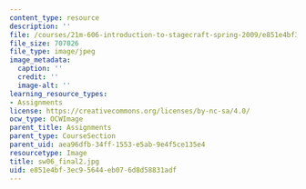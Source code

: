 ```yaml
---
content_type: resource
description: ''
file: /courses/21m-606-introduction-to-stagecraft-spring-2009/e851e4bf3ec95644eb076d8d58831adf_sw06_final2.jpg
file_size: 707026
file_type: image/jpeg
image_metadata:
  caption: ''
  credit: ''
  image-alt: ''
learning_resource_types:
- Assignments
license: https://creativecommons.org/licenses/by-nc-sa/4.0/
ocw_type: OCWImage
parent_title: Assignments
parent_type: CourseSection
parent_uid: aea96dfb-34ff-1553-e5ab-9e4f5ce135e4
resourcetype: Image
title: sw06_final2.jpg
uid: e851e4bf-3ec9-5644-eb07-6d8d58831adf
---
```


